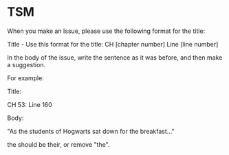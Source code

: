 # TSM

When you make an Issue, please use the following format for the title:

Title - Use this format for the title:
CH [chapter number] Line [line number]

In the body of the issue, write the sentence as it was before, and then make a suggestion.


For example:

Title: 

CH 53: Line 160

Body:

"As the students of Hogwarts sat down for the breakfast..."

the should be their, or remove "the".
